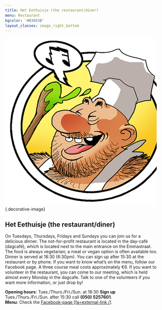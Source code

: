 ```yaml
---
title: Het Eethuisje (the restaurant/diner)
menu: Restaurant
bgcolor: '#B36E5B'
layout_classes: image_right_bottom
---
```


![](icon_eethuisje.png){.decorative-image}

Het Eethuisje (the restaurant/diner)
---------
On Tuesdays, Thursdays, Fridays and Sundays you can join us for a delicious dinner. The not-for-profit restaurant is located in the day-café (dagcafé), which is located next to the main entrance on the Emmastraat. The food is always vegetarian; a meat or vegan option is often available too. Dinner is served at 18:30 (6:30pm). You can sign up after 15:30 at the restaurant or by phone. If you want to know what’s on the menu, follow our Facebook page. A three course meal costs approximately €6.
If you want to volunteer in the restaurant, you can come to our meeting, which is held almost every Monday in the dagcafe. Talk to one of the volunteers if you want more information, or just drop by! 

**Opening hours**: Tues./Thurs./Fri./Sun. at 18:30
**Sign up** Tues./Thurs./Fri./Sun.  after 15:30 call **(050) 5257601**.<br/>
**Menu**: Check the [Facebook-page [fa=external-link /]](https://www.facebook.com/orkzeethuisje/).
 